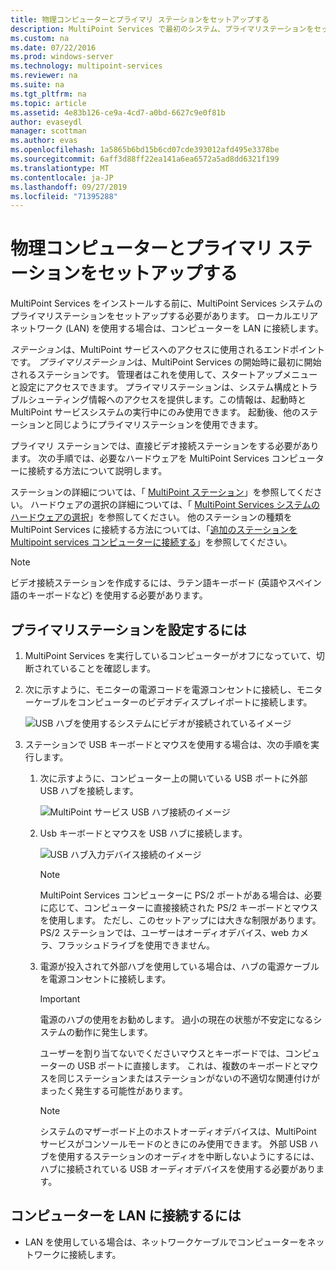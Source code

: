 ```yaml
---
title: 物理コンピューターとプライマリ ステーションをセットアップする
description: MultiPoint Services で最初のシステム、プライマリステーションをセットアップする方法について説明します。
ms.custom: na
ms.date: 07/22/2016
ms.prod: windows-server
ms.technology: multipoint-services
ms.reviewer: na
ms.suite: na
ms.tgt_pltfrm: na
ms.topic: article
ms.assetid: 4e83b126-ce9a-4cd7-a0bd-6627c9e0f81b
author: evaseydl
manager: scottman
ms.author: evas
ms.openlocfilehash: 1a5865b6bd15b6cd07cde393012afd495e3378be
ms.sourcegitcommit: 6aff3d88ff22ea141a6ea6572a5ad8dd6321f199
ms.translationtype: MT
ms.contentlocale: ja-JP
ms.lasthandoff: 09/27/2019
ms.locfileid: "71395288"
---
```

# <a name="set-up-the-physical-computer-and-primary-station"></a>物理コンピューターとプライマリ ステーションをセットアップする
MultiPoint Services をインストールする前に、MultiPoint Services システムのプライマリステーションをセットアップする必要があります。 ローカルエリアネットワーク (LAN) を使用する場合は、コンピューターを LAN に接続します。  
  
*ステーション*は、MultiPoint サービスへのアクセスに使用されるエンドポイントです。 *プライマリステーション*は、MultiPoint Services の開始時に最初に開始されるステーションです。 管理者はこれを使用して、スタートアップメニューと設定にアクセスできます。 プライマリステーションは、システム構成とトラブルシューティング情報へのアクセスを提供します。この情報は、起動時と MultiPoint サービスシステムの実行中にのみ使用できます。 起動後、他のステーションと同じようにプライマリステーションを使用できます。  
  
プライマリ ステーションでは、直接ビデオ接続ステーションをする必要があります。 次の手順では、必要なハードウェアを MultiPoint Services コンピューターに接続する方法について説明します。  
  
ステーションの詳細については、「 [MultiPoint ステーション](multipoint-services-stations.md)」を参照してください。 ハードウェアの選択の詳細については、「 [MultiPoint Services システムのハードウェアの選択](Selecting-Hardware-for-Your-MultiPoint-services-System.md)」を参照してください。 他のステーションの種類を MultiPoint Services に接続する方法については、「[追加のステーションを Multipoint services コンピューターに接続する](Attach-additional-stations-to-your-MultiPoint-services-computer.md)」を参照してください。  
  
> [!NOTE]  
> ビデオ接続ステーションを作成するには、ラテン語キーボード (英語やスペイン語のキーボードなど) を使用する必要があります。  
  
## <a name="to-set-up-your-primary-station"></a>プライマリステーションを設定するには  
  
1.  MultiPoint Services を実行しているコンピューターがオフになっていて、切断されていることを確認します。  
  
2.  次に示すように、モニターの電源コードを電源コンセントに接続し、モニターケーブルをコンピューターのビデオディスプレイポートに接続します。  
  
    ![USB ハブを使用するシステムにビデオが接続されているイメージ](./media/WMSVideoConnection.gif)  
  
3.  ステーションで USB キーボードとマウスを使用する場合は、次の手順を実行します。  
  
    1.  次に示すように、コンピューター上の開いている USB ポートに外部 USB ハブを接続します。  
  
        ![MultiPoint サービス USB ハブ接続のイメージ](./media/WMSUSBHubConnection.gif)  
  
    2.  Usb キーボードとマウスを USB ハブに接続します。  
  
        ![USB ハブ入力デバイス接続のイメージ](./media/WMSUSBDeviceConnection.gif)  
  
        > [!NOTE]  
        > MultiPoint Services コンピューターに PS/2 ポートがある場合は、必要に応じて、コンピューターに直接接続された PS/2 キーボードとマウスを使用します。 ただし、このセットアップには大きな制限があります。 PS/2 ステーションでは、ユーザーはオーディオデバイス、web カメラ、フラッシュドライブを使用できません。  
  
    3.  電源が投入されて外部ハブを使用している場合は、ハブの電源ケーブルを電源コンセントに接続します。  
  
        > [!IMPORTANT]  
        > 電源のハブの使用をお勧めします。 過小の現在の状態が不安定になるシステムの動作に発生します。  
        >   
        > ユーザーを割り当てないでくださいマウスとキーボードでは、コンピューターの USB ポートに直接します。 これは、複数のキーボードとマウスを同じステーションまたはステーションがないの不適切な関連付けがまったく発生する可能性があります。  
  
        > [!NOTE]  
        > システムのマザーボード上のホストオーディオデバイスは、MultiPoint サービスがコンソールモードのときにのみ使用できます。 外部 USB ハブを使用するステーションのオーディオを中断しないようにするには、ハブに接続されている USB オーディオデバイスを使用する必要があります。  
  
## <a name="to-connect-the-computer-to-the-lan"></a>コンピューターを LAN に接続するには  
  
-   LAN を使用している場合は、ネットワークケーブルでコンピューターをネットワークに接続します。